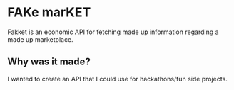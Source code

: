 # FAKe marKET

Fakket is an economic API for fetching made up information regarding a made up marketplace.

## Why was it made?

I wanted to create an API that I could use for hackathons/fun side projects.